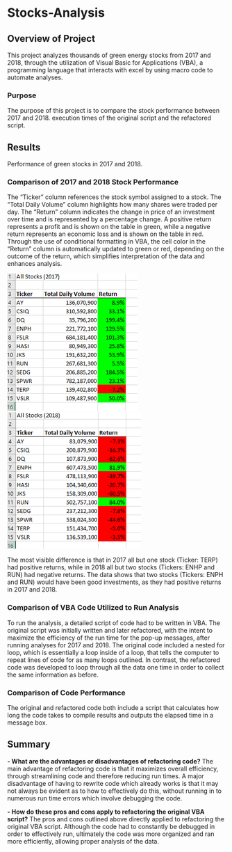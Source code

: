 # Stocks-Analysis

## Overview of Project
This project analyzes thousands of green energy stocks from 2017 and 2018, through the utilization of Visual Basic for Applications (VBA), a programming language that interacts with excel by using macro code to automate analyses. 

### Purpose
The purpose of this project is to compare the stock performance between 2017 and 2018. execution times of the original script and the refactored script.


## Results
Performance of green stocks in 2017 and 2018.

### Comparison of 2017 and 2018 Stock Performance
The “Ticker” column references the stock symbol assigned to a stock. The “Total Daily Volume” column highlights how many shares were traded per day. The “Return” column indicates the change in price of an investment over time and is represented by a percentage change. A positive return represents a profit and is shown on the table in green, while a negative return represents an economic loss and is shown on the table in red. Through the use of conditional formatting in VBA, the cell color in the “Return” column is automatically updated to green or red, depending on the outcome of the return, which simplifies interpretation of the data and enhances analysis.

![VBA_Challenge_2017](VBA_Challenge_2017.png) ![VBA_Challenge_2018](VBA_Challenge_2018.png)

The most visible difference is that in 2017 all but one stock (Ticker: TERP) had positive returns, while in 2018 all but two stocks (Tickers: ENHP and RUN) had negative returns. The data shows that two stocks (Tickers: ENPH and RUN) would have been good investments, as they had positive returns in 2017 and 2018. 

### Comparison of VBA Code Utilized to Run Analysis

To run the analysis, a detailed script of code had to be written in VBA. The original script was initially written and later refactored, with the intent to maximize the efficiency of the run time for the pop-up messages, after running analyses for 2017 and 2018. The original code included a nested for loop, which is essentially a loop inside of a loop, that tells the computer to repeat lines of code for as many loops outlined. In contrast, the refactored code was developed to loop through all the data one time in order to collect the same information as before. 



### Comparison of Code Performance 
The original and refactored code both include a script that calculates how long the code takes to compile results and outputs the elapsed time in a message box.








## Summary

**- What are the advantages or disadvantages of refactoring code?** 
The main advantage of refactoring code is that it maximizes overall efficiency, through streamlining code and therefore reducing run times. A major disadvantage of having to rewrite code which already works is that it may not always be evident as to how to effectively do this, without running in to numerous run time errors which involve debugging the code.

**- How do these pros and cons apply to refactoring the original VBA script?**
The pros and cons outlined above directly applied to refactoring the original VBA script. Although the code had to constantly be debugged in order to effectively run, ultimately the code was more organized and ran more efficiently, allowing proper analysis of the data.   

